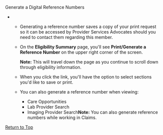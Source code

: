 Generate a Digital
Reference Numbers

* + Generating a reference number saves a
    copy of your print request so it can be
    accessed by Provider Services Advocates
    should you need to contact them
    regarding this member.
  + On the **Eligibility
    Summary** page, you'll see
    **Print/Generate a Reference
    Number** on the upper right
    corner of the screen.
      
    **Note:** This will
    travel down the page as you continue to
    scroll down through eligibility
    information.
  + When you click the link, you'll have the
    option to select sections you'd like to
    save or print.
  + You can also generate a reference number
    when viewing:
    - Care Opportunities
    - Lab Provider Search
    - Imaging Provider Search**Note:** You can also
    generate reference numbers while working
    in Claims.

[Return to Top](#topP6RpFNyWYE9ZAzTVMdNc19)